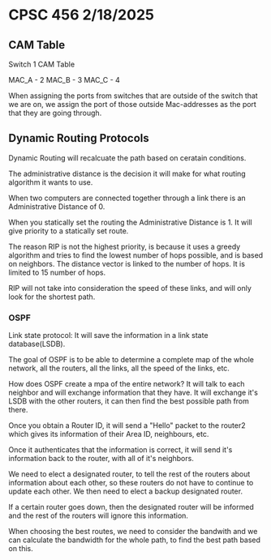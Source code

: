# CPSC 456 2/18/2025

## CAM Table

Switch 1 CAM Table

MAC_A - 2
MAC_B - 3
MAC_C - 4

When assigning the ports from switches that are outside of the switch that we are on, we assign the port of those outside Mac-addresses as the port that they are going through. 


## Dynamic Routing Protocols

Dynamic Routing will recalcuate the path based on ceratain conditions.

The administrative distance is the decision it will make for what routing algorithm it wants to use.



When two computers are connected together through a link there is an Administrative Distance of 0. 

When you statically set the routing the Administrative Distance is 1. It will give priority to a statically set route.


The reason RIP is not the highest priority, is because it uses a greedy algorithm and tries to find the lowest number of hops possible, and is based on neighbors. The distance vector is linked to the number of hops. 
It is limited to 15 number of hops.

RIP will not take into consideration the speed of these links, and will only look for the shortest path. 

### OSPF
Link state protocol: It will save the information in a link state database(LSDB).

The goal of OSPF is to be able to determine a complete map of the whole network, all the routers, all the links, all the speed of the links, etc.

How does OSPF create a mpa of the entire network? 
It will talk to each neighbor and will exchange information that they have. It will exchange it's LSDB with the other routers, it can then find the best possible path from there.


Once you obtain a Router ID, it will send a "Hello" packet to the router2 which gives its information of their Area ID, neighbours, etc. 

Once it authenticates that the information is correct, it will send it's information back to the router, with all of it's neighbors. 

We need to elect a designated router, to tell the rest of the routers about information about each other, so these routers do not have to continue to update each other. We then need to elect a backup designated router. 

If a certain router goes down, then the designated router will be informed and the rest of the routers will ignore this information.

When choosing the best routes, we need to consider the bandwith and we can calculate the bandwidth for the whole path, to find the best path based on this.

